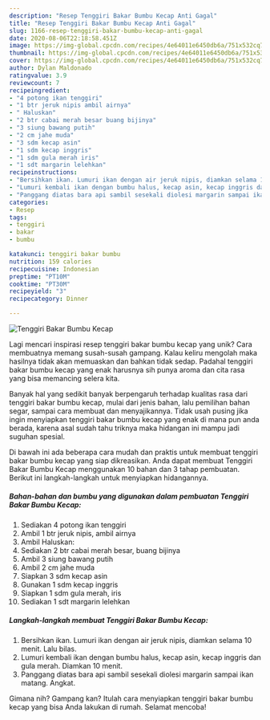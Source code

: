 ```yaml
---
description: "Resep Tenggiri Bakar Bumbu Kecap Anti Gagal"
title: "Resep Tenggiri Bakar Bumbu Kecap Anti Gagal"
slug: 1166-resep-tenggiri-bakar-bumbu-kecap-anti-gagal
date: 2020-08-06T22:18:58.451Z
image: https://img-global.cpcdn.com/recipes/4e64011e6450db6a/751x532cq70/tenggiri-bakar-bumbu-kecap-foto-resep-utama.jpg
thumbnail: https://img-global.cpcdn.com/recipes/4e64011e6450db6a/751x532cq70/tenggiri-bakar-bumbu-kecap-foto-resep-utama.jpg
cover: https://img-global.cpcdn.com/recipes/4e64011e6450db6a/751x532cq70/tenggiri-bakar-bumbu-kecap-foto-resep-utama.jpg
author: Dylan Maldonado
ratingvalue: 3.9
reviewcount: 7
recipeingredient:
- "4 potong ikan tenggiri"
- "1 btr jeruk nipis ambil airnya"
- " Haluskan"
- "2 btr cabai merah besar buang bijinya"
- "3 siung bawang putih"
- "2 cm jahe muda"
- "3 sdm kecap asin"
- "1 sdm kecap inggris"
- "1 sdm gula merah iris"
- "1 sdt margarin lelehkan"
recipeinstructions:
- "Bersihkan ikan. Lumuri ikan dengan air jeruk nipis, diamkan selama 10 menit. Lalu bilas."
- "Lumuri kembali ikan dengan bumbu halus, kecap asin, kecap inggris dan gula merah. Diamkan 10 menit."
- "Panggang diatas bara api sambil sesekali diolesi margarin sampai ikan matang. Angkat."
categories:
- Resep
tags:
- tenggiri
- bakar
- bumbu

katakunci: tenggiri bakar bumbu 
nutrition: 159 calories
recipecuisine: Indonesian
preptime: "PT10M"
cooktime: "PT30M"
recipeyield: "3"
recipecategory: Dinner

---
```



![Tenggiri Bakar Bumbu Kecap](https://img-global.cpcdn.com/recipes/4e64011e6450db6a/751x532cq70/tenggiri-bakar-bumbu-kecap-foto-resep-utama.jpg)

Lagi mencari inspirasi resep tenggiri bakar bumbu kecap yang unik? Cara membuatnya memang susah-susah gampang. Kalau keliru mengolah maka hasilnya tidak akan memuaskan dan bahkan tidak sedap. Padahal tenggiri bakar bumbu kecap yang enak harusnya sih punya aroma dan cita rasa yang bisa memancing selera kita.

Banyak hal yang sedikit banyak berpengaruh terhadap kualitas rasa dari tenggiri bakar bumbu kecap, mulai dari jenis bahan, lalu pemilihan bahan segar, sampai cara membuat dan menyajikannya. Tidak usah pusing jika ingin menyiapkan tenggiri bakar bumbu kecap yang enak di mana pun anda berada, karena asal sudah tahu triknya maka hidangan ini mampu jadi suguhan spesial.




Di bawah ini ada beberapa cara mudah dan praktis untuk membuat tenggiri bakar bumbu kecap yang siap dikreasikan. Anda dapat membuat Tenggiri Bakar Bumbu Kecap menggunakan 10 bahan dan 3 tahap pembuatan. Berikut ini langkah-langkah untuk menyiapkan hidangannya.

<!--inarticleads1-->

##### Bahan-bahan dan bumbu yang digunakan dalam pembuatan Tenggiri Bakar Bumbu Kecap:

1. Sediakan 4 potong ikan tenggiri
1. Ambil 1 btr jeruk nipis, ambil airnya
1. Ambil  Haluskan:
1. Sediakan 2 btr cabai merah besar, buang bijinya
1. Ambil 3 siung bawang putih
1. Ambil 2 cm jahe muda
1. Siapkan 3 sdm kecap asin
1. Gunakan 1 sdm kecap inggris
1. Siapkan 1 sdm gula merah, iris
1. Sediakan 1 sdt margarin lelehkan




<!--inarticleads2-->

##### Langkah-langkah membuat Tenggiri Bakar Bumbu Kecap:

1. Bersihkan ikan. Lumuri ikan dengan air jeruk nipis, diamkan selama 10 menit. Lalu bilas.
1. Lumuri kembali ikan dengan bumbu halus, kecap asin, kecap inggris dan gula merah. Diamkan 10 menit.
1. Panggang diatas bara api sambil sesekali diolesi margarin sampai ikan matang. Angkat.




Gimana nih? Gampang kan? Itulah cara menyiapkan tenggiri bakar bumbu kecap yang bisa Anda lakukan di rumah. Selamat mencoba!
